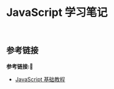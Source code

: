 # JavaScript 学习笔记

&emsp;



## 参考链接
**参考链接:🔗**
+ [JavaScript 基础教程](https://www.runoob.com/w3cnote/javascript-base-tutorial.html#js)


